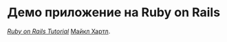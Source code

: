 # Демо приложение на Ruby on Rails


[*Ruby on Rails Tutorial*](http://railstutorial.org/)
 [Майкл Хартл](http://michaelhartl.com/).
